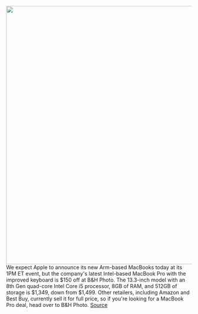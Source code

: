 <img src='https://cdn.vox-cdn.com/thumbor/ktddY9_Al8uz_jK55o-AGpMs-kI=/0x0:2040x1360/1200x800/filters:focal(857x517:1183x843)/cdn.vox-cdn.com/uploads/chorus_image/image/67765212/dbohn_200506_4012_0007.5.jpg' width='700px' /><br/>
We expect Apple to announce its new Arm-based MacBooks today at its 1PM ET event, but the company's latest Intel-based MacBook Pro with the improved keyboard is $150 off at B&H Photo. The 13.3-inch model with an 8th Gen quad-core Intel Core i5 processor, 8GB of RAM, and 512GB of storage is $1,349, down from $1,499. Other retailers, including Amazon and Best Buy, currently sell it for full price, so if you're looking for a MacBook Pro deal, head over to B&H Photo.
<a href='https://www.theverge.com/good-deals/2020/11/10/21557088/samsung-galaxy-tab-s6-deal-sale-macbook-pro-apple-aukey-battery-amazon'> Source <a/>